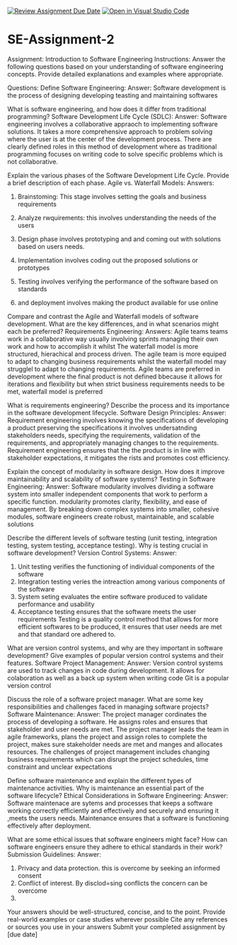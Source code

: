 [![Review Assignment Due Date](https://classroom.github.com/assets/deadline-readme-button-24ddc0f5d75046c5622901739e7c5dd533143b0c8e959d652212380cedb1ea36.svg)](https://classroom.github.com/a/-ucQIGTc)
[![Open in Visual Studio Code](https://classroom.github.com/assets/open-in-vscode-718a45dd9cf7e7f842a935f5ebbe5719a5e09af4491e668f4dbf3b35d5cca122.svg)](https://classroom.github.com/online_ide?assignment_repo_id=15245237&assignment_repo_type=AssignmentRepo)
# SE-Assignment-2
Assignment: Introduction to Software Engineering
Instructions:
Answer the following questions based on your understanding of software engineering concepts. Provide detailed explanations and examples where appropriate.

Questions:
Define Software Engineering:
Answer:
Software development is the process of designing developing teasting and maintaining softwares

What is software engineering, and how does it differ from traditional programming?
Software Development Life Cycle (SDLC):
Answer:
Software engineering involves a collaborative appraoch to implementing software solutions. It takes a more comprehensive approach to problem solving where the user is at the center of the development process. There are clearly defined roles in this method of development where as traditional programming focuses on writing code to solve specific problems which is not collaborative.

Explain the various phases of the Software Development Life Cycle. Provide a brief description of each phase.
Agile vs. Waterfall Models:
Answers:
1. Brainstoming: This stage involves setting the goals and business requirements

2. Analyze rwquirements: this involves understanding the needs of the users 

3. Design phase involves prototyping and and coming out with solutions based on users needs.

4. Implementation involves coding out the proposed solutions or prototypes 

5. Testing involves verifying the performance of the software based on standards

6. and deployment involves making the product available for use online 

Compare and contrast the Agile and Waterfall models of software development. What are the key differences, and in what scenarios might each be preferred?
Requirements Engineering:
Answers:
Agile teams teams work in a collaborative way usually involving sprints managing their own work and how to accomplish it whilst The waterfall model is more structured, hierachical and process driven. 
The agile team is more equiped to adapt to changing business requirements whilst the waterfall model may strugglel to adapt to changing requirements.
Agile teams are preferred in development where the final product is not defined bbecause it allows for iterations and flexibility but when strict business requirements needs to be met, waterfall model is preferred

What is requirements engineering? Describe the process and its importance in the software development lifecycle.
Software Design Principles:
Answer:
Requirement engineering involves knowing the specifications of developing a product preserving the specifications
it involves undersatnding stakeholders needs, specifying the requirements, validation of the requirements, and appropriately managing changes to the requirements.
Requirement engineering ensures that the the product is in line with stakeholder expectations, it mitigates the rists and promotes cost efficiency.


Explain the concept of modularity in software design. How does it improve maintainability and scalability of software systems?
Testing in Software Engineering:
Answer:
Software modularity involves dividing a software system into smaller independent components that work to perform a specific function.
modularity promotes clarity, flexibility, and ease of management. By breaking down complex systems into smaller, cohesive modules, software engineers create robust, maintainable, and scalable solutions

Describe the different levels of software testing (unit testing, integration testing, system testing, acceptance testing). Why is testing crucial in software development?
Version Control Systems:
Answer:
1. Unit testing verifies the functioning of individual components of the software
2. Integration testing veries the intreaction among various components of the software
3. System seting evaluates the entire software produced to validate performance and usability
4. Acceptance testing ensures that the software meets the user requirements
Testing is a quality control method that allows for more efficient softwares to be produced, it ensures that user needs are met and that standard ore adhered to.

What are version control systems, and why are they important in software development? Give examples of popular version control systems and their features.
Software Project Management:
Answer:
Version control systems are used to track changes in code during development. It allows for colaboration as well as a back up system when writing code
Git is a popular version control 

Discuss the role of a software project manager. What are some key responsibilities and challenges faced in managing software projects?
Software Maintenance:
Answer:
The project manager cordinates the process of developing a software. He assigns roles and ensures that stakeholder and user needs are met.
The project manager leads the team in agile frameworks, plans the project and assign roles to complete the project, makes sure stakeholder needs are met and manges and allocates resources.
The challenges of project management includes changing business requirements which can disrupt the project schedules, time constraint and unclear expectations

Define software maintenance and explain the different types of maintenance activities. Why is maintenance an essential part of the software lifecycle?
Ethical Considerations in Software Engineering:
Answer:
Software maintenace are sytems and processes that keeps a software working correctly efficiently and effectively and securely and ensuring it ,meets the users needs.
Maintenance ensures that a software is functioning effectively after deployment.

What are some ethical issues that software engineers might face? How can software engineers ensure they adhere to ethical standards in their work?
Submission Guidelines:
Answer:
1. Privacy and data protection. this is overcome by seeking an informed consent
2. Conflict of interest. By disclod=sing conflicts the concern can be overcome
3. 

Your answers should be well-structured, concise, and to the point.
Provide real-world examples or case studies wherever possible
Cite any references or sources you use in your answers
Submit your completed assignment by [due date]



